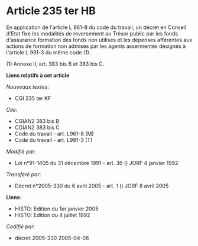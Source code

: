 # Article 235 ter HB

En application de l'article L 961-8 du code du travail, un décret en Conseil d'Etat fixe les modalités de reversement au
Trésor public par les fonds d'assurance formation des fonds non utilisés et les dépenses afférentes aux actions de formation
non admises par les agents assermentés désignés à l'article L 991-3 du même code (1).

(1) Annexe II, art. 383 bis B et 383 bis C.

**Liens relatifs à cet article**

_Nouveaux textes_:

  - CGI 235 ter KF

_Cite_:

  - CGIAN2 383 bis B
  - CGIAN2 383 bis C
  - Code du travail - art. L961-8 (M)
  - Code du travail - art. L991-3 (T)

_Modifié par_:

  - Loi n°91-1405 du 31 décembre 1991 - art. 36 () JORF 4 janvier 1992

_Transféré par_:

  - Décret n°2005-330 du 6 avril 2005 - art. 1 () JORF 8 avril 2005

**Liens**:

  - HISTO: Edition du 1er janvier 2005
  - HISTO: Edition du 4 juillet 1992

_Codifié par_:

  - décret 2005-330 2005-04-06

